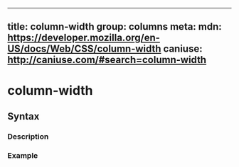 
  ---
  title: column-width
  group: columns
  meta:
    mdn: https://developer.mozilla.org/en-US/docs/Web/CSS/column-width
    caniuse: http://caniuse.com/#search=column-width
  ---

  # column-width
  <!--- Introduction for column-width, keep it brief and set the overall context -->

  ## Syntax
  <!--- Introduce the various syntax for column-width -->

  ### Description
  <!--- For each major section of syntax, provide a description explaining its usage further -->

  ### Example
  <!--- Provide code examples for the syntax block you're currently describing -->